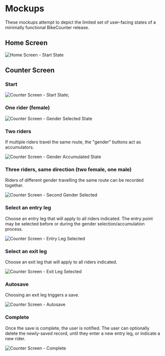 # Mockups
These mockups attempt to depict the limited set of user-facing states of a minimally functional BikeCounter release.

## Home Screen

![Home Screen - Start State](https://github.com/code4sac/bikecounter/blob/master/meta/mockups/Home%20Screen%20-%20Start%20State.png?raw=true)

## Counter Screen

### Start

![Counter Screen - Start State](https://github.com/code4sac/bikecounter/blob/master/meta/mockups/Counter%20Screen/01%20Counter%20Screen%20-%20Start%20State.png?raw=true);

### One rider (female)

![Counter Screen - Gender Selected State](https://github.com/code4sac/bikecounter/blob/master/meta/mockups/Counter%20Screen/02%20Counter%20Screen%20-%20Gender%20Chosen%20State.png?raw=true)

### Two riders
If multiple riders travel the same route, the "gender" buttons act as accumulators.

![Counter Screen - Gender Accumulated State](https://github.com/code4sac/bikecounter/blob/master/meta/mockups/Counter%20Screen/03%20Counter%20Screen%20-%20Gender%20Accumulated%20State.png?raw=true)

### Three riders, same direction (two female, one male)
Riders of different gender travelling the same route can be recorded together.

![Counter Screen - Second Gender Selected](https://github.com/code4sac/bikecounter/blob/master/meta/mockups/Counter%20Screen/04%20Counter%20Screen%20-%20Second%20Gender%20Chosen%20State.png?raw=true)

### Select an entry leg
Choose an entry leg that will apply to all riders indicated. The entry point may be selected before or during the gender selection/accumulation process.

![Counter Screen - Entry Leg Selected](https://github.com/code4sac/bikecounter/blob/master/meta/mockups/Counter%20Screen/05%20Counter%20Screen%20-%20Entry%20Chosen%20State.png?raw=true)

### Select an exit leg
Choose an exit leg that will apply to all riders indicated.

![Counter Screen - Exit Leg Selected](https://github.com/code4sac/bikecounter/blob/master/meta/mockups/Counter%20Screen/06%20Counter%20Screen%20-%20Exit%20Chosen%20State.png?raw=true)

### Autosave
Choosing an exit leg triggers a save.

![Counter Screen - Autosave](https://github.com/code4sac/bikecounter/blob/master/meta/mockups/Counter%20Screen/07%20Counter%20Screen%20-%20Saving%20State.png?raw=true)

### Complete
Once the save is complete, the user is notified. The user can optionally delete the newly-saved record, until they enter a new entry leg, or indicate a new rider.

![Counter Screen - Complete](https://github.com/code4sac/bikecounter/blob/master/meta/mockups/Counter%20Screen/08%20Counter%20Screen%20-%20Complete%20State.png?raw=true)